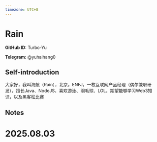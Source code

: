 ```yaml
---
timezone: UTC+8
---
```


# Rain

**GitHub ID:** Turbo-Yu

**Telegram:** @yuhaihang0

## Self-introduction

大家好，我叫海航（Rain），北京，ENFJ，一枚互联网产品经理（偶尔兼职研发），擅长Java、NodeJS，喜欢游泳、羽毛球、LOL，期望能够学习Web3知识，以及黑客松比赛

## Notes

<!-- Content_START -->

# 2025.08.03


<!-- Content_END -->
